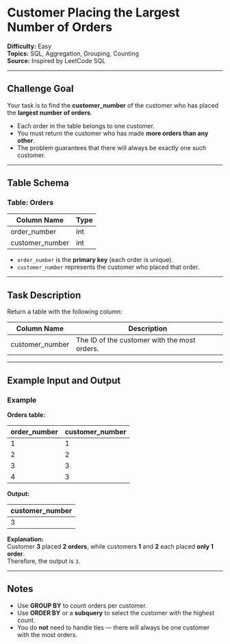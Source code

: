 # Customer Placing the Largest Number of Orders

**Difficulty:** Easy  
**Topics:** SQL, Aggregation, Grouping, Counting  
**Source:** Inspired by LeetCode SQL  

---

## Challenge Goal

Your task is to find the **customer_number** of the customer who has placed the **largest number of orders**.

- Each order in the table belongs to one customer.  
- You must return the customer who has made **more orders than any other**.  
- The problem guarantees that there will always be exactly one such customer.

---

## Table Schema

### Table: Orders

| Column Name     | Type |
|-----------------|------|
| order_number    | int  |
| customer_number | int  |

- `order_number` is the **primary key** (each order is unique).  
- `customer_number` represents the customer who placed that order.  

---

## Task Description

Return a table with the following column:

| Column Name     | Description |
|-----------------|--------------|
| customer_number | The ID of the customer with the most orders. |

---

## Example Input and Output

### Example

**Orders table:**

| order_number | customer_number |
|---------------|----------------|
| 1             | 1              |
| 2             | 2              |
| 3             | 3              |
| 4             | 3              |

**Output:**

| customer_number |
|-----------------|
| 3               |

**Explanation:**  
Customer **3** placed **2 orders**, while customers **1** and **2** each placed **only 1 order**.  
Therefore, the output is `3`.

---

## Notes

- Use **GROUP BY** to count orders per customer.  
- Use **ORDER BY** or a **subquery** to select the customer with the highest count.  
- You do **not** need to handle ties — there will always be one customer with the most orders.
